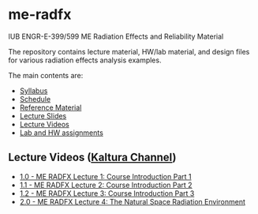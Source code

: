 # me-radfx
IUB ENGR-E-399/599 ME Radiation Effects and Reliability Material

The repository contains lecture material, HW/lab material, and design files for various radiation effects analysis examples.

The main contents are:
* [Syllabus](./Syllabus/syllabus.md#syllabus)
* [Schedule](./Schedule/schedule.md#schedule)
* [Reference Material](./Reference_Material/)
* [Lecture Slides](./Slides/)
* [Lecture Videos](#lecture-videos)
* [Lab and HW assignments](./HW/)

## Lecture Videos ([Kaltura Channel](https://iu.mediaspace.kaltura.com/channel/Microelectronics+Radiation+Effects+and+Reliability/354546882))
* [1.0 - ME RADFX Lecture 1: Course Introduction Part 1](https://iu.mediaspace.kaltura.com/media/t/1_62r6bi8z)
* [1.1 - ME RADFX Lecture 2: Course Introduction Part 2](https://iu.mediaspace.kaltura.com/media/t/1_ypdppb1t)
* [1.2 - ME RADFX Lecture 3: Course Introduction Part 3](https://iu.mediaspace.kaltura.com/media/t/1_n089qlgc)
* [2.0 - ME RADFX Lecture 4: The Natural Space Radiation Environment](https://iu.mediaspace.kaltura.com/media/t/1_6xkrbsat)
